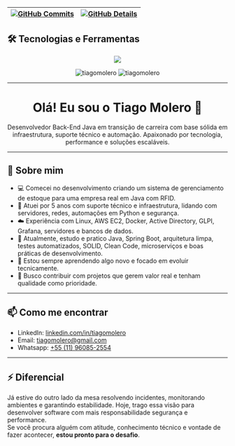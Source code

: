 
 | [![GitHub Commits](http://github-profile-summary-cards.vercel.app/api/cards/productive-time?username=tiagomolero&theme=dracula&utcOffset=-3)](https://github.com/vn7n24fzkq/github-profile-summary-cards) | [![GitHub Details](http://github-profile-summary-cards.vercel.app/api/cards/profile-details?username=tiagomolero&theme=dracula)](https://github.com/vn7n24fzkq/github-profile-summary-cards) |  
 | ----------- | ----------- |

<!-- ![Contribuições 3D](./profile-3d-contrib/profile-night-rainbow.svg) -->

## 🛠️ Tecnologias e Ferramentas

 <p align="center">
  <a href="https://skillicons.dev">
    <img src="https://skillicons.dev/icons?i=java,spring,linux,python,docker,git,github,mysql,postgres,aws,azure,vscode,idea,grafana" />
  </a>
</p>

<p align="center">
<img src="https://github-readme-stats.vercel.app/api?username=tiagomolero&show_icons=true" alt="tiagomolero" />	
<img src="https://github-readme-stats.vercel.app/api/top-langs/?username=tiagomolero&layout=compact&hide=html" alt="tiagomolero" />
</p>

---

<h1 align="center">Olá! Eu sou o Tiago Molero 👋</h1>

<p align="center">
  Desenvolvedor Back-End Java em transição de carreira com base sólida em infraestrutura, suporte técnico e automação. Apaixonado por tecnologia, performance e soluções escaláveis.
</p>

---

## 🚀 Sobre mim

- 💻 Comecei no desenvolvimento criando um sistema de gerenciamento de estoque para uma empresa real em Java com RFID.
- 🔧 Atuei por 5 anos com suporte técnico e infraestrutura, lidando com servidores, redes, automações em Python e segurança.
- ☁️ Experiência com Linux, AWS EC2, Docker, Active Directory, GLPI, Grafana, servidores e bancos de dados.
- 🌱 Atualmente, estudo e pratico Java, Spring Boot, arquitetura limpa, testes automatizados, SOLID, Clean Code, microserviços e boas práticas de desenvolvimento.
- 🧠 Estou sempre aprendendo algo novo e focado em evoluir tecnicamente.
- 🤝 Busco contribuir com projetos que gerem valor real e tenham qualidade como prioridade.

---

## 📫 Como me encontrar

- LinkedIn: [linkedin.com/in/tiagomolero](https://linkedin.com/in/tiagomolero)
- Email: tiagomolero@gmail.com
- Whatsapp: [+55 (11) 96085-2554](https://wa.me/5511960852554)

---

## ⚡ Diferencial

Já estive do outro lado da mesa resolvendo incidentes, monitorando ambientes e garantindo estabilidade. Hoje, trago essa visão para desenvolver software com mais responsabilidade segurança e performance.  
Se você procura alguém com atitude, conhecimento técnico e vontade de fazer acontecer, **estou pronto para o desafio**.